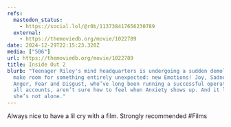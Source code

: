 ```yaml
---
refs:
  mastodon_status:
    - https://social.lol/@r0b/113738417656230789
  external:
    - https://themoviedb.org/movie/1022789
date: 2024-12-29T22:15:23.320Z
media: ["506"]
url: https://themoviedb.org/movie/1022789
title: Inside Out 2
blurb: "Teenager Riley's mind headquarters is undergoing a sudden demolition to
  make room for something entirely unexpected: new Emotions! Joy, Sadness,
  Anger, Fear and Disgust, who’ve long been running a successful operation by
  all accounts, aren’t sure how to feel when Anxiety shows up. And it looks like
  she’s not alone."
---
```


Always nice to have a lil cry with a film. Strongly recommended #Films
